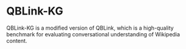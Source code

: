 # QBLink-KG
QBLink-KG is a modified version of QBLink, which is a high-quality benchmark for evaluating conversational understanding of Wikipedia content.
